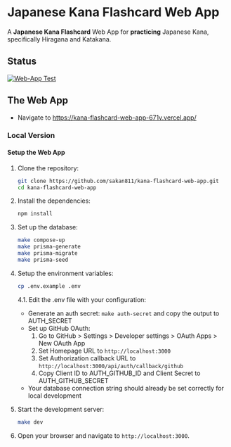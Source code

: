 # Japanese Kana Flashcard Web App

A **Japanese Kana Flashcard** Web App for **practicing** Japanese Kana, specifically Hiragana and Katakana.

## Status

[![Web-App Test](https://github.com/sakan811/kana-flashcard-web-app/actions/workflows/test-app.yml/badge.svg)](https://github.com/sakan811/kana-flashcard-web-app/actions/workflows/test-app.yml)

## The Web App

- Navigate to <https://kana-flashcard-web-app-671v.vercel.app/>

### Local Version

#### Setup the Web App

1. Clone the repository:

   ```bash
   git clone https://github.com/sakan811/kana-flashcard-web-app.git
   cd kana-flashcard-web-app
   ```

2. Install the dependencies:

   ```bash
   npm install
   ```

3. Set up the database:

   ```bash
   make compose-up
   make prisma-generate
   make prisma-migrate
   make prisma-seed
   ```

4. Setup the environment variables:

   ```bash
   cp .env.example .env
   ```

   4.1. Edit the .env file with your configuration:
      - Generate an auth secret: `make auth-secret` and copy the output to AUTH_SECRET
      - Set up GitHub OAuth:
        1. Go to GitHub > Settings > Developer settings > OAuth Apps > New OAuth App
        2. Set Homepage URL to `http://localhost:3000`
        3. Set Authorization callback URL to `http://localhost:3000/api/auth/callback/github`
        4. Copy Client ID to AUTH_GITHUB_ID and Client Secret to AUTH_GITHUB_SECRET
      - Your database connection string should already be set correctly for local development

5. Start the development server:

   ```bash
   make dev
   ```

6. Open your browser and navigate to `http://localhost:3000`.
